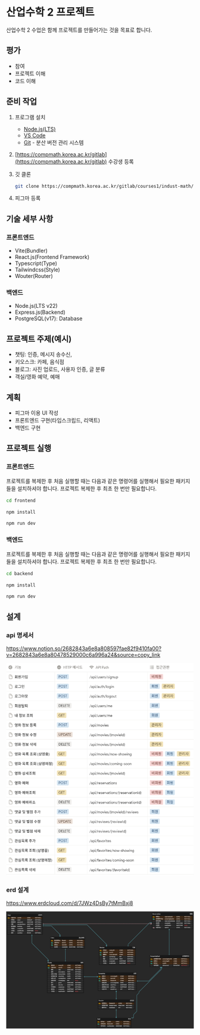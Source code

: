 # 산업수학 2 프로젝트

산업수학 2 수업은 함께 프로젝트를 만들어가는 것을 목표로 합니다.

## 평가

- 참여
- 프로젝트 이해
- 코드 이해

## 준비 작업

1. 프로그램 설치

   - [Node.js(LTS)](https://nodejs.org/ko/download/)
   - [VS Code](https://code.visualstudio.com/download)
   - [Git](https://git-scm.com/downloads) - 분산 버전 관리 시스템

2. [https://compmath.korea.ac.kr/gitlab](https://compmath.korea.ac.kr/gitlab) 수강생 등록

3. 깃 클론

   ```bash
   git clone https://compmath.korea.ac.kr/gitlab/courses1/indust-math/2025-2/2025-industmath-2.git
   ```

4. 피그마 등록

## 기술 세부 사항

### 프론트엔드

- Vite(Bundler)
- React.js(Frontend Framework)
- Typescript(Type)
- Tailwindcss(Style)
- Wouter(Router)

### 백엔드

- Node.js(LTS v22)
- Express.js(Backend)
- PostgreSQL(v17): Database

## 프로젝트 주제(예시)

- 챗팅: 인증, 메시지 송수신,
- 키오스크: 카페, 음식점
- 블로그: 사진 업로드, 사용자 인증, 글 분류
- 객실/영화 예약, 예매

## 계획

- 피그마 이용 UI 작성
- 프론트엔드 구현(타입스크립드, 리액트)
- 백엔드 구현

## 프로젝트 실행

### 프론트엔드

프로젝트를 복제한 후 처음 실행할 때는 다음과 같은 명령어를 실행해서 필요한 패키지들을 설치하셔야 합니다. 프로젝트 복제한 후 최초 한 번만 필요합니다.

```bash
cd frontend
```

```bash
npm install
```

```bash
npm run dev
```

### 백엔드

프로젝트를 복제한 후 처음 실행할 때는 다음과 같은 명령어를 실행해서 필요한 패키지들을 설치하셔야 합니다. 프로젝트 복제한 후 최초 한 번만 필요합니다.

```bash
cd backend
```

```bash
npm install
```

```bash
npm run dev
```

## 설계

### api 명세서

https://www.notion.so/2682843a6e8a808597fae82f9410fa00?v=2682843a6e8a80478529000c6a996a24&source=copy_link

![api](img/api.png)

### erd 설계

https://www.erdcloud.com/d/7JWz4DsBy7tMmBxj8

![erd](img/erd.png)
